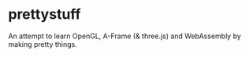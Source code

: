 # prettystuff
An attempt to learn OpenGL, A-Frame (& three.js) and WebAssembly by making pretty things.
